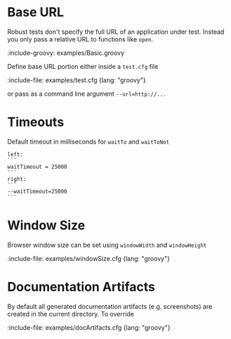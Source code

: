 # Base URL

Robust tests don't specify the full URL of an application under test.
Instead you only pass a relative URL to functions like `open`.

:include-groovy: examples/Basic.groovy

Define base URL portion either inside a `test.cfg` file

:include-file: examples/test.cfg {lang: "groovy"}

or pass as a command line argument `--url=http://...`

# Timeouts

Default timeout in milliseconds for `waitTo` and `waitToNot`

`````columns
left:
```
waitTimeout = 25000
```
right:
```
--waitTimeout=25000
```
`````

# Window Size

Browser window size can be set using `windowWidth` and `windowHeight`

:include-file: examples/windowSize.cfg {lang: "groovy"}

# Documentation Artifacts

By default all generated documentation artifacts (e.g. screenshots) are created in the current directory.
To override

:include-file: examples/docArtifacts.cfg {lang: "groovy"}
